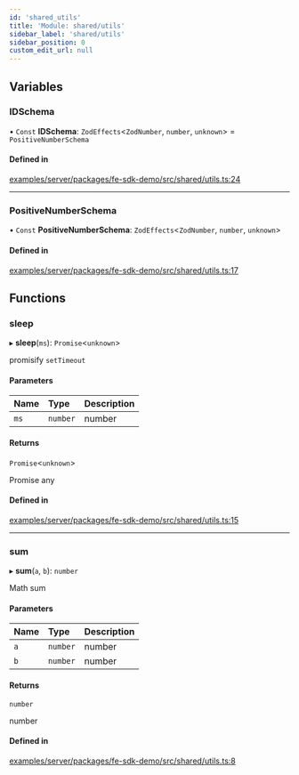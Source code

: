 ```yaml
---
id: 'shared_utils'
title: 'Module: shared/utils'
sidebar_label: 'shared/utils'
sidebar_position: 0
custom_edit_url: null
---
```


## Variables

### IDSchema

• `Const` **IDSchema**: `ZodEffects`<`ZodNumber`, `number`, `unknown`\> = `PositiveNumberSchema`

#### Defined in

[examples/server/packages/fe-sdk-demo/src/shared/utils.ts:24](https://github.com/jiouiuw/tsdk-monorepo/blob/f48ea35/examples/server/packages/fe-sdk-demo/src/shared/utils.ts#L24)

---

### PositiveNumberSchema

• `Const` **PositiveNumberSchema**: `ZodEffects`<`ZodNumber`, `number`, `unknown`\>

#### Defined in

[examples/server/packages/fe-sdk-demo/src/shared/utils.ts:17](https://github.com/jiouiuw/tsdk-monorepo/blob/f48ea35/examples/server/packages/fe-sdk-demo/src/shared/utils.ts#L17)

## Functions

### sleep

▸ **sleep**(`ms`): `Promise`<`unknown`\>

promisify `setTimeout`

#### Parameters

| Name | Type     | Description |
| :--- | :------- | :---------- |
| `ms` | `number` | number      |

#### Returns

`Promise`<`unknown`\>

Promise any

#### Defined in

[examples/server/packages/fe-sdk-demo/src/shared/utils.ts:15](https://github.com/jiouiuw/tsdk-monorepo/blob/f48ea35/examples/server/packages/fe-sdk-demo/src/shared/utils.ts#L15)

---

### sum

▸ **sum**(`a`, `b`): `number`

Math sum

#### Parameters

| Name | Type     | Description |
| :--- | :------- | :---------- |
| `a`  | `number` | number      |
| `b`  | `number` | number      |

#### Returns

`number`

number

#### Defined in

[examples/server/packages/fe-sdk-demo/src/shared/utils.ts:8](https://github.com/jiouiuw/tsdk-monorepo/blob/f48ea35/examples/server/packages/fe-sdk-demo/src/shared/utils.ts#L8)
